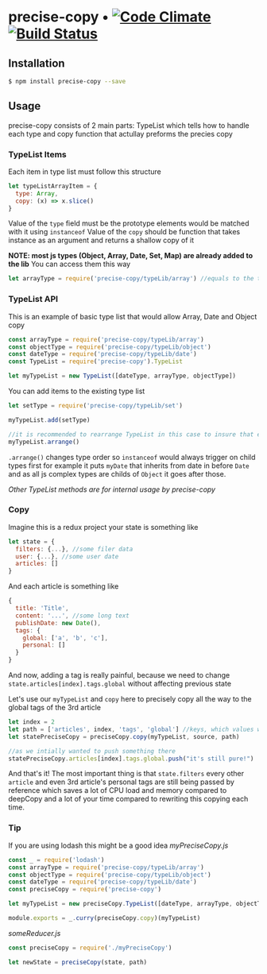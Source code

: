 # precise-copy • [![Code Climate](https://codeclimate.com/github/VsevolodTrofimov/precise-copy/badges/gpa.svg)](https://codeclimate.com/github/VsevolodTrofimov/precise-copy) [![Build Status](https://travis-ci.org/VsevolodTrofimov/precise-copy.svg?branch=master)](https://travis-ci.org/VsevolodTrofimov/precise-copy)

## Installation
```bash
$ npm install precise-copy --save
```

## Usage
precise-copy consists of 2 main parts: TypeList which tells how to handle each type and copy function that actullay preforms the precies copy


### TypeList Items
Each item in type list must follow this structure
```javascript
let typeListArrayItem = {
  type: Array,
  copy: (x) => x.slice()
}
```

Value of the `type` field must be the prototype elements would be matched with it using `instanceof`
Value of the `copy` should be function that takes instance as an argument and returns a shallow copy of it

**NOTE: most js types (Object, Array, Date, Set, Map) are already added to the lib**
You can access them this way
```javascript
let arrayType = require('precise-copy/typeLib/array') //equals to the typeListArrayItem in the previous example
```

### TypeList API
This is an example of basic type list that would allow Array, Date and Object copy
```javascript
const arrayType = require('precise-copy/typeLib/array')
const objectType = require('precise-copy/typeLib/object')
const dateType = require('precise-copy/typeLib/date')
const TypeList = require('precise-copy').TypeList

let myTypeList = new TypeList([dateType, arrayType, objectType])
```

You can add items to the existing type list
```javascript
let setType = require('precise-copy/typeLib/set')

myTypeList.add(setType)

//it is recommended to rearrange TypeList in this case to insure that element would not be matched with no parent type are before it's children
myTypeList.arrange()
```

`.arrange()` changes type order so `instanceof` would always trigger on child types first for example it puts `myDate` that inherits from date in before `Date` and as all js complex types are childs of `Object` it goes after those.

*Other TypeList methods are for internal usage by precise-copy*

### Copy
Imagine this is a redux project your state is something like
```javascript
let state = {
  filters: {...}, //some filer data
  user: {...}, //some user date
  articles: []
}
```
And each article is something like
```javascript
{
  title: 'Title',
  content: '...', //some long text
  publishDate: new Date(),
  tags: {
    global: ['a', 'b', 'c'],
    personal: []
  }
}
```

And now, adding a tag is really painful, because we need to change `state.articles[index].tags.global` without affecting previous state

Let's use our `myTypeList` and `copy` here to precisely copy all the way to the global tags of the 3rd article
```javascript
let index = 2
let path = ['articles', index, 'tags', 'global'] //keys, which values would be shallow copied
let statePreciseCopy = preciseCopy.copy(myTypeList, source, path)

//as we intially wanted to push something there
statePreciseCopy.articles[index].tags.global.push("it's still pure!")
```

And that's it!  The most important thing is that `state.filters` every other `article` and even 3rd article's personal tags are still being passed by reference which saves a lot of CPU load and memory compared to deepCopy and a lot of your time compared to rewriting this copying each time.

### Tip
If you are using lodash this might be a good idea
*myPreciseCopy.js*
```javascript
const _ = require('lodash')
const arrayType = require('precise-copy/typeLib/array')
const objectType = require('precise-copy/typeLib/object')
const dateType = require('precise-copy/typeLib/date')
const preciseCopy = require('precise-copy')

let myTypeList = new preciseCopy.TypeList([dateType, arrayType, objectType])

module.exports = _.curry(preciseCopy.copy)(myTypeList)
```

*someReducer.js*
```javascript
const preciseCopy = require('./myPreciseCopy')

let newState = preciseCopy(state, path)
```
